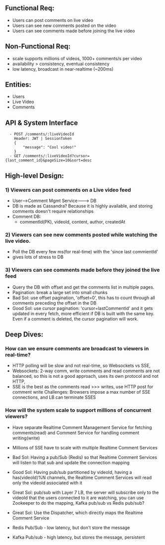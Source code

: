 
## Functional Req:
  - Users can post comments on live video
  - Users can see new comments posted on the video
  - Users can see comments made before joining the live video

## Non-Functional Req:
  - scale supports millions of videos, 1000+ comments/s per video
  - availability > consistency, eventual consistency
  - low latency, broadcast in near-realtime (~200ms)

## Entities:
  - Users
  - Live Video
  - Comments
 
## API & System Interface
```
  - POST /comments/:liveVideoId
    Header: JWT | SessionToken
    {
        "message": "Cool video!"
    } 
  - GET /comments/:liveVideoId?cursor={last_comment_id}&pageSize=10&sort=desc
```

## High-level Design:

### 1) Viewers can post comments on a Live video feed
  - User-->Comment Mgmt Service---> DB
  - DB is made as Cassandra? Because it is highly available, and storing comments doesn't require relationships
  - Comment DB:
    - commentId(PK), videoId, content, author, createdAt 
    
### 2) Viewers can see new comments posted while watching the live video.
  - Poll the DB every few ms(for real-time) with the 'since last commientId'
  - gives lots of stress to DB

### 3) Viewers can see comments made before they joined the live feed  
  - Query the DB with offset and get the comments list in multiple pages.
  - Pagination: break a large set into small chunks
  - Bad Sol: use offset pagination, 'offset=0', this has to count through all comments preceding the offset in the DB
  - Good Sol: use cursor pagination: 'cursor=lastCommentId' and it gets updated in every fetch, more efficient if DB is built with the same key.
    Even if a comment is deleted, the cursor pagination will work.

## Deep Dives:

### How can we ensure comments are broadcast to viewers in real-time?
  - HTTP polling will be slow and not real-time, so Websockets vs SSE,
  - Websockets: 2-way comm, write comments and read comments are not balanced, so this is not a good approach, uses its own protocol and not HTTP,
  - SSE is the best as the comments read >>> writes, use HTTP post for comment write
    Challenges: Browsers impose a  max number of SSE connections, and LB can terminate SSES

### How will the system scale to support millions of concurrent viewers?
  - Have separate Realtime Comment Management Service for fetching comments(read) and Comment Service for handling comment writing(write)
  - Millions of SSE have to scale with multiple Realtime Comment Services
  - Bad Sol: Having a pub/Sub (Redis) so that Realtime Comment Services will listen to that sub and update the connection mapping
  - Good Sol: Having pub/sub partitioned by videoId, having a has(videoId)%N channels, the Realtime Comment Services will read only the videoId associated with it
  - Great Sol: pub/sub with Layer 7 LB, the server will subscribe only to the videoId that the users connected to it are watching, you can use Zookeeper to do the mapping, Kafka pub/sub vs Redis pub/sub?
  - Great Sol: Use the Dispatcher, which directly maps the Realtime Comment Service

- Redis Pub/Sub - low latency, but don't store the message
- Kafka Pub/sub - high latency, but stores the message, persistent
